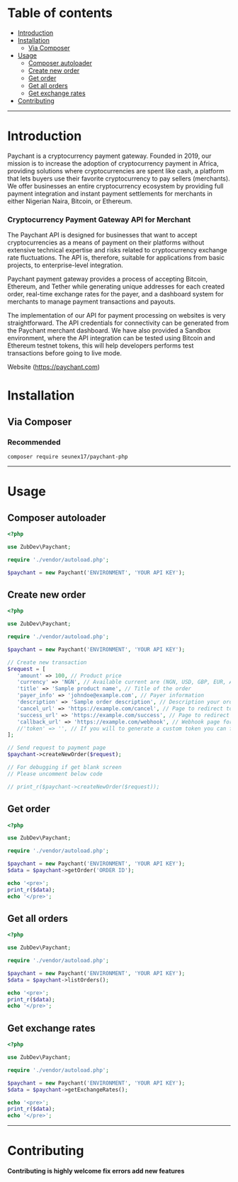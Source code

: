 # Table of contents

* [Introduction](#introduction)
* [Installation](#installation)
    * [Via Composer](#via-composer)
* [Usage](#usage)
    * [Composer autoloader](#composer-autoloader)
    * [Create new order](#create-new-order)
    * [Get order](#get-order)
    * [Get all orders](#get-all-orders)
    * [Get exchange rates](#get-exchange-rates)
* [Contributing](#contributing)    

- - -
# Introduction
Paychant is a cryptocurrency payment gateway. Founded in 2019, our mission is to increase the adoption of cryptocurrency payment in Africa, providing solutions where cryptocurrencies are spent like cash, a platform that lets buyers use their favorite cryptocurrency to pay sellers (merchants).
We offer businesses an entire cryptocurrency ecosystem by providing full payment integration and instant payment settlements for merchants in either Nigerian Naira, Bitcoin, or Ethereum.

### Cryptocurrency Payment Gateway API for Merchant
The Paychant API is designed for businesses that want to accept cryptocurrencies as a means of payment on their platforms without extensive technical expertise and risks related to cryptocurrency exchange rate fluctuations. The API is, therefore, suitable for applications from basic projects, to enterprise-level integration.

Paychant payment gateway provides a process of accepting Bitcoin, Ethereum, and Tether while generating unique addresses for each created order, real-time exchange rates for the payer, and a dashboard system for merchants to manage payment transactions and payouts.

The implementation of our API for payment processing on websites is very straightforward. The API credentials for connectivity can be generated from the Paychant merchant dashboard. We have also provided a Sandbox environment, where the API integration can be tested using Bitcoin and Ethereum testnet tokens, this will help developers performs test transactions before going to live mode.

Website (https://paychant.com)

# Installation
## Via Composer
### Recommended
```
composer require seunex17/paychant-php
```


- - -

# Usage
## Composer autoloader
```php
<?php

use ZubDev\Paychant;

require './vendor/autoload.php';

$paychant = new Paychant('ENVIRONMENT', 'YOUR API KEY');
```

## Create new order
```php
<?php

use ZubDev\Paychant;

require './vendor/autoload.php';

$paychant = new Paychant('ENVIRONMENT', 'YOUR API KEY');

// Create new transaction
$request = [
   'amount' => 100, // Product price
   'currency' => 'NGN', // Available current are (NGN, USD, GBP, EUR, AUD, CAD, JPY, CNY)
   'title' => 'Sample product name', // Title of the order
   'payer_info' => 'johndoe@example.com', // Payer information
   'description' => 'Sample order description', // Description your order
   'cancel_url' => 'https://example.com/cancel', // Page to redirect to when user cancel payment
   'success_url' => 'https://example.com/success', // Page to redirect to for payment verification
   'callback_url' => 'https://example.com/webhook', // Webhook page for instant notification of order status
   //'token' => '', // If you will to generate a custom token you can fill in this Max 50
];

// Send request to payment page
$paychant->createNewOrder($request);

// For debugging if get blank screen
// Please uncomment below code

// print_r($paychant->createNewOrder($request));
```

## Get order
```php
<?php

use ZubDev\Paychant;

require './vendor/autoload.php';

$paychant = new Paychant('ENVIRONMENT', 'YOUR API KEY');
$data = $paychant->getOrder('ORDER ID');

echo '<pre>';
print_r($data);
echo '</pre>';
```

## Get all orders
```php
<?php

use ZubDev\Paychant;

require './vendor/autoload.php';

$paychant = new Paychant('ENVIRONMENT', 'YOUR API KEY');
$data = $paychant->listOrders();

echo '<pre>';
print_r($data);
echo '</pre>';
```

## Get exchange rates
```php
<?php

use ZubDev\Paychant;

require './vendor/autoload.php';

$paychant = new Paychant('ENVIRONMENT', 'YOUR API KEY');
$data = $paychant->getExchangeRates();

echo '<pre>';
print_r($data);
echo '</pre>';
```
---

# Contributing
#### Contributing is highly welcome fix errors add new features
